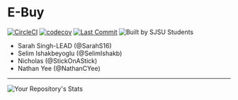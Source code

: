 # E-Buy

[![CircleCI](https://circleci.com/gh/NathanCYee/131_project/tree/master.svg?style=svg)](https://circleci.com/gh/NathanCYee/131_project/tree/master)
[![codecov](https://codecov.io/gh/NathanCYee/131_project/branch/master/graph/badge.svg?token=G6YR4ZSL9J)](https://codecov.io/gh/NathanCYee/131_project)
[![Last Commit](https://img.shields.io/github/last-commit/NathanCYee/131_project)](https://github.com/NathanCYee/131_project/commits/)
![Built by SJSU Students](https://badgen.net/badge/Built%20by/SJSU%20Students/yellow)

- Sarah Singh-LEAD (@SarahS16)
- Selim Ishakbeyoglu (@SelimIshakb)
- Nicholas (@StickOnAStick)
- Nathan Yee (@NathanCYee)

---
![Your Repository's Stats](https://contrib.rocks/image?repo=NathanCYee/131_project)
